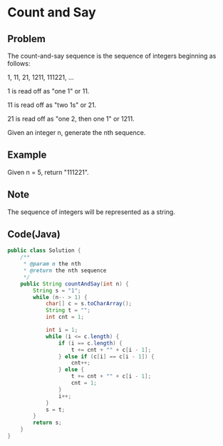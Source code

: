 # Count and Say

## Problem

The count-and-say sequence is the sequence of integers beginning as follows:

1, 11, 21, 1211, 111221, ...

1 is read off as "one 1" or 11.

11 is read off as "two 1s" or 21.

21 is read off as "one 2, then one 1" or 1211.

Given an integer n, generate the nth sequence.

## Example

Given n = 5, return "111221".

## Note

The sequence of integers will be represented as a string.

## Code(Java)

```java
public class Solution {
    /**
     * @param n the nth
     * @return the nth sequence
     */
    public String countAndSay(int n) {
        String s = "1";
        while (n-- > 1) {
            char[] c = s.toCharArray();
            String t = "";
            int cnt = 1;

            int i = 1;
            while (i <= c.length) {
                if (i == c.length) {
                    t += cnt + "" + c[i - 1];
                } else if (c[i] == c[i - 1]) {
                    cnt++;
                } else {
                    t += cnt + "" + c[i - 1];
                    cnt = 1;
                }
                i++;
            }
            s = t;
        }
        return s;
    }
}
```
